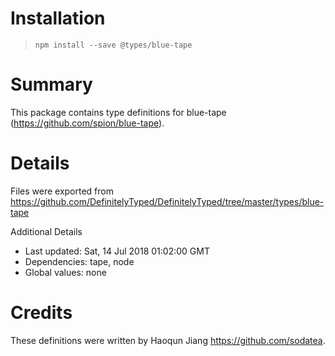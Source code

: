 # Installation
> `npm install --save @types/blue-tape`

# Summary
This package contains type definitions for blue-tape (https://github.com/spion/blue-tape).

# Details
Files were exported from https://github.com/DefinitelyTyped/DefinitelyTyped/tree/master/types/blue-tape

Additional Details
 * Last updated: Sat, 14 Jul 2018 01:02:00 GMT
 * Dependencies: tape, node
 * Global values: none

# Credits
These definitions were written by Haoqun Jiang <https://github.com/sodatea>.
